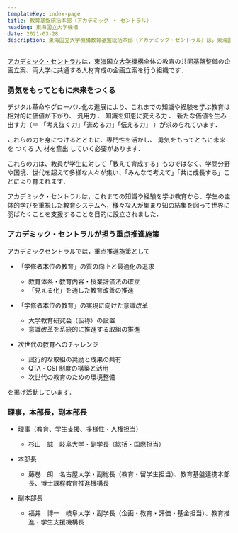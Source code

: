 ```yaml
---
templateKey: index-page
title: 教育基盤統括本部（アカデミック ・ セントラル）
heading: 東海国立大学機構
date: 2021-03-28
description: 東海国立大学機構教育基盤統括本部（アカデミック・セントラル）は，東海国立大学機構全体の教育の共同基盤整備の企画立案、両大学に共通する人材育成の企画立案を行う組織です．
---
```

[アカデミック・セントラル](https://www.thers.ac.jp/research/academic-central/)は，[東海国立大学機構](https://www.thers.ac.jp)全体の教育の共同基盤整備の企画立案、両大学に共通する人材育成の企画立案を行う組織です．

### 勇気をもってともに未来をつくる

デジタル革命やグローバル化の進展により、これまでの知識や経験を学ぶ教育は相対的に価値が下がり、 汎用力 、 知識を知恵に変える力 、 新たな価値を生み出す力（＝ 「考え抜く力」「進める力」「伝える力」 ）が求められています．

これらの力を身につけるとともに、専門性を活かし、 勇気をもってともに未来を つくる 人
材を輩出 していく必要があります．

これらの力は、教員が学生に対して「教えて育成する」ものではなく、学問分野や国境、世代を超えて多様な人々が集い、「みんなで考えて」「共に成長する」ことにより育まれます．

アカデミック・セントラルは，これまでの知識や経験を学ぶ教育から、学生の主体的学びを重視した教育システムへ，様々な人が集まり知の結集を図って世界に羽ばたくことを支援することを目的に設立されました．

### アカデミック・セントラルが担う重点推進施策

アカデミックセントラルでは，重点推進施策として

* 「学修者本位の教育」の質の向上と最適化の追求

  * 教育体系・教育内容・授業評価法の確⽴
  * 「⾒える化」を通した教育改善の推進
* 「学修者本位の教育」の実現に向けた意識改革

  * ⼤学教育研究会（仮称）の設置
  * 意識改⾰を系統的に推進する取組の推進
* 次世代の教育へのチャレンジ

  * 試⾏的な取組の奨励と成果の共有
  * QTA・GSI 制度の構築と活⽤
  * 次世代の教育のための環境整備

を掲げ活動しています．

### 理事，本部長，副本部長

* 理事（教育、学生支援、多様性・人権担当）

  * 杉山　誠　岐阜大学・副学長（総括・国際担当）
* 本部長

  * 藤巻　朗　名古屋大学・副総長（教育・留学生担当）、教育基盤連携本部長、博士課程教育推進機構長
* 副本部長

  * 福井　博一　岐阜大学・副学長（企画・教育・評価・基金担当）、教育推進・学生支援機構長